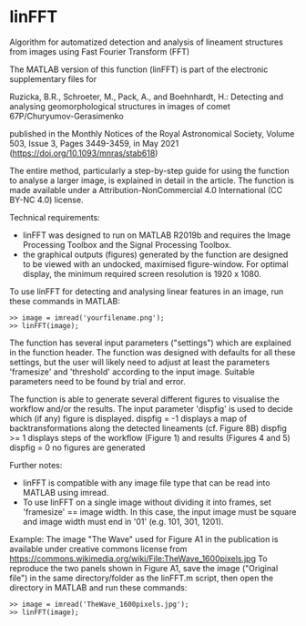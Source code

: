 # linFFT
Algorithm for automatized detection and analysis of lineament structures from images using Fast Fourier Transform (FFT)

The MATLAB version of this function (linFFT) is part of the electronic supplementary files for

Ruzicka, B.R., Schroeter, M., Pack, A., and Boehnhardt, H.: Detecting and analysing geomorphological structures in images of comet 67P/Churyumov-Gerasimenko

published in the Monthly Notices of the Royal Astronomical Society, Volume 503, Issue 3, Pages 3449-3459, in May 2021 (https://doi.org/10.1093/mnras/stab618)

The entire method, particularly a step-by-step guide for using the function to analyse a larger image, is explained in detail in the article. The function is made available under a Attribution-NonCommercial 4.0 International (CC BY-NC 4.0) license.

Technical requirements:
- linFFT was designed to run on MATLAB R2019b and requires the Image Processing Toolbox and the Signal Processing Toolbox.
- the graphical outputs (figures) generated by the function are designed to be viewed with an undocked, maximised figure-window. For optimal display, the minimum required screen resolution is 1920 x 1080.

To use linFFT for detecting and analysing linear features in an image, run these commands in MATLAB:

```
>> image = imread('yourfilename.png');
>> linFFT(image);
```

The function has several input parameters ("settings") which are explained in the function header. The function was designed with defaults for all these settings, but the user will likely need to adjust at least the parameters 'framesize' and 'threshold' according to the input image. Suitable parameters need to be found by trial and error.

The function is able to generate several different figures to visualise the workflow and/or the results. The input parameter 'dispfig' is used to decide which (if any) figure is displayed. 
	dispfig = -1	displays a map of backtransformations along the detected lineaments (cf. Figure 8B)
	dispfig >= 1	displays steps of the workflow (Figure 1) and results (Figures 4 and 5)
	dispfig =  0	no figures are generated

Further notes:
- linFFT is compatible with any image file type that can be read into MATLAB using imread.
- To use linFFT on a single image without dividing it into frames, set 'framesize' == image width. In this case, the input image must be square and image width must end in '01' (e.g. 101, 301, 1201).

Example:
The image "The Wave" used for Figure A1 in the publication is available under creative commons license from
https://commons.wikimedia.org/wiki/File:TheWave_1600pixels.jpg
To reproduce the two panels shown in Figure A1, save the image ("Original file") in the same directory/folder as the linFFT.m script, then open the directory in MATLAB and run these commands:

```
>> image = imread('TheWave_1600pixels.jpg');
>> linFFT(image);
```


